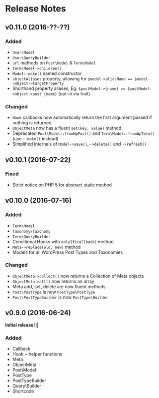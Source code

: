 # Release Notes

## v0.11.0 (2016-??-??)

### Added
- `User\Model`
- `User\QueryBuilder`
- `url` methods on `Post\Model` & `Term\Model`
- `Term\Model->children()`
- `Model::make()` named constructor
- `objectAliases` property, allowing for `$model->aliasName == $model->object->targetProperty`
- Shorthand property aliases, Eg: `$postModel->{name} == $postModel->object->post_{name}` (opt-in via trait)

### Changed
- `Hook` callbacks now automatically return the first argument passed if nothing is returned.
- `ObjectMeta` now has a fluent `set(key, value)` method.
- Deprecated `Post\Model::fromWpPost()` and `Term\Model::fromWpTerm()` (use `::make()` instead)
- Simplified internals of `Model->save()`, `->delete()` and `->refresh()`

## v0.10.1 (2016-07-22)

### Fixed
- Strict notice on PHP 5 for abstract static method

## v0.10.0 (2016-07-16)

### Added
- `Term\Model`
- `Taxonomy\Taxonomy`
- `Term\QueryBuilder`
- Conditional Hooks with `onlyIf(callback)` method
- `Meta->replace(old, new)` method
- Models for all WordPress Post Types and Taxonomies

### Changed
- `ObjectMeta->collect()` now returns a Collection of Meta objects
- `ObjectMeta->all()` now returns an array
- Meta add, set, delete are now fluent methods
- `Post\PostType` is now `PostType\PostType`
- `Post\PostTypeBuilder` is now `PostType\Builder`

## v0.9.0 (2016-06-24)

**Initial release! 🎉**

### Added
- Callback
- Hook + helper functions
- Meta
- ObjectMeta
- Post\Model
- PostType
- PostTypeBuilder
- Query\Builder
- Shortcode
